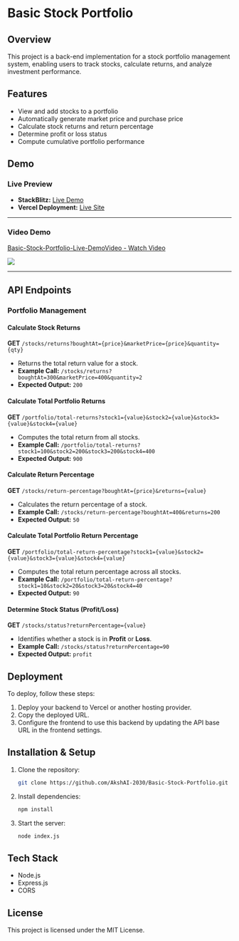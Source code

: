 # Basic Stock Portfolio

## Overview

This project is a back-end implementation for a stock portfolio management system, enabling users to track stocks, calculate returns, and analyze investment performance.

## Features

- View and add stocks to a portfolio
- Automatically generate market price and purchase price
- Calculate stock returns and return percentage
- Determine profit or loss status
- Compute cumulative portfolio performance

## Demo

### Live Preview
- **StackBlitz:** [Live Demo](https://stackblitz.com/edit/stackblitz-starters-3ehxqx?file=index.js)
- **Vercel Deployment:** [Live Site](https://basic-stock-portfolio-akshay-v1.vercel.app/)

---
### Video Demo
<div>
    <a href="https://www.loom.com/share/0a649aa27e20464897026167441abfce">
      <p>Basic-Stock-Portfolio-Live-DemoVideo - Watch Video</p>
    </a>
    <a href="https://www.loom.com/share/0a649aa27e20464897026167441abfce">
      <img style="max-width:300px;" src="https://cdn.loom.com/sessions/thumbnails/0a649aa27e20464897026167441abfce-695b2180d9509ce0-full-play.gif">
    </a>
  </div>

---

## API Endpoints

### Portfolio Management

#### Calculate Stock Returns
**GET** `/stocks/returns?boughtAt={price}&marketPrice={price}&quantity={qty}`
- Returns the total return value for a stock.
- **Example Call:** `/stocks/returns?boughtAt=300&marketPrice=400&quantity=2`
- **Expected Output:** `200`

#### Calculate Total Portfolio Returns
**GET** `/portfolio/total-returns?stock1={value}&stock2={value}&stock3={value}&stock4={value}`
- Computes the total return from all stocks.
- **Example Call:** `/portfolio/total-returns?stock1=100&stock2=200&stock3=200&stock4=400`
- **Expected Output:** `900`

#### Calculate Return Percentage
**GET** `/stocks/return-percentage?boughtAt={price}&returns={value}`
- Calculates the return percentage of a stock.
- **Example Call:** `/stocks/return-percentage?boughtAt=400&returns=200`
- **Expected Output:** `50`

#### Calculate Total Portfolio Return Percentage
**GET** `/portfolio/total-return-percentage?stock1={value}&stock2={value}&stock3={value}&stock4={value}`
- Computes the total return percentage across all stocks.
- **Example Call:** `/portfolio/total-return-percentage?stock1=10&stock2=20&stock3=20&stock4=40`
- **Expected Output:** `90`

#### Determine Stock Status (Profit/Loss)
**GET** `/stocks/status?returnPercentage={value}`
- Identifies whether a stock is in **Profit** or **Loss**.
- **Example Call:** `/stocks/status?returnPercentage=90`
- **Expected Output:** `profit`

## Deployment

To deploy, follow these steps:

1. Deploy your backend to Vercel or another hosting provider.
2. Copy the deployed URL.
3. Configure the frontend to use this backend by updating the API base URL in the frontend settings.

## Installation & Setup

1. Clone the repository:
   ```sh
   git clone https://github.com/AkshAI-2030/Basic-Stock-Portfolio.git
   ```
2. Install dependencies:
   ```sh
   npm install
   ```
3. Start the server:
   ```sh
   node index.js
   ```

## Tech Stack

- Node.js
- Express.js
- CORS

## License

This project is licensed under the MIT License.

